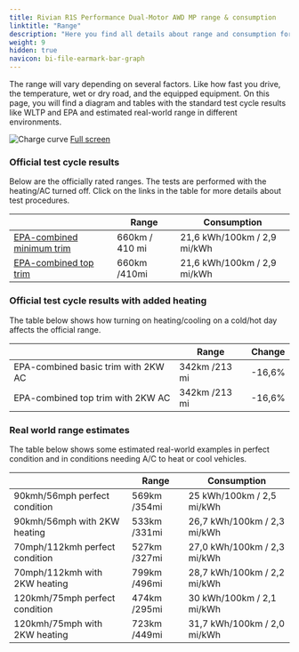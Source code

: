 ```yaml
---
title: Rivian R1S Performance Dual-Motor AWD MP range & consumption
linktitle: "Range"
description: "Here you find all details about range and consumption for Rivian R1S Performance Dual-Motor AWD MP."
weight: 9
hidden: true
navicon: bi-file-earmark-bar-graph
---
```

<!-- markdownlint-disable MD033 -->

The range will vary depending on several factors. Like how fast you drive, the temperature, wet or dry road, and the equipped equipment. On this page, you will find a diagram and tables with the standard test cycle results like WLTP and EPA and estimated real-world range in different environments. 

<img class="img-fluid" alt="Charge curve" src="../range.svg"/>
<a href="../range.svg">Full screen</a>

### Official test cycle results

Below are the officially rated ranges. The tests are performed with the heating/AC turned off. Click on the links in the table for more details about test procedures. 

<table class="table">
<thead>
<tr><th></th><th>  Range </th><th>Consumption </th></tr>
<tbody>
<tr><td><a href="../../../../../guides/understandingrange/epa/">EPA-combined minimum trim</a></td><td>660km / 410 mi</td><td> 21,6 kWh/100km / 2,9 mi/kWh </td></tr> 
<tr><td><a href="../../../../../guides/understandingrange/epa/">EPA-combined top trim </a></td><td>660km /410mi</td><td> 21,6 kWh/100km / 2,9 mi/kWh  </td></tr> 
</tbody></table>

### Official test cycle results with added heating

The table below shows how turning on heating/cooling on a cold/hot day affects the official range. 

<table class="table">
<thead>
<tr><th></th><th>  Range </th><th>Change </th></tr>
<tbody>
<tr><td>  EPA-combined basic trim with 2KW AC </td><td> 342km /213 mi </td><td> -16,6%</td></tr>
<tr><td>  EPA-combined top trim with 2KW AC </td><td> 342km /213 mi </td><td> -16,6%</td></tr>
</tbody></table>

### Real world range estimates

The table below shows some estimated real-world examples in perfect condition and in conditions needing A/C to heat or cool vehicles. 

<table class="table">
<thead>
<tr><th></th><th>  Range </th><th>Consumption </th></tr>
<tbody>
<tr><td> 90kmh/56mph perfect condition </td><td> 569km /354mi</td><td> 25 kWh/100km / 2,5 mi/kWh </td></tr>
<tr><td> 90kmh/56mph with 2KW heating </td><td> 533km /331mi</td><td> 26,7 kWh/100km / 2,3 mi/kWh </td></tr
<tr><td> 70mph/112kmh perfect condition </td><td> 527km /327mi</td><td> 27,0 kWh/100km / 2,3 mi/kWh</td></tr>
<tr><td> 70mph/112kmh with 2KW heating </td><td> 799km /496mi</td><td> 28,7 kWh/100km / 2,2 mi/kWh  </td></tr
<tr><td> 120kmh/75mph perfect condition </td><td> 474km /295mi</td><td> 30 kWh/100km / 2,1 mi/kWh </td></tr>
<tr><td> 120kmh/75mph with 2KW heating </td><td> 723km /449mi</td><td> 31,7 kWh/100km / 2,0 mi/kWh </td></tr
</tbody></table>
